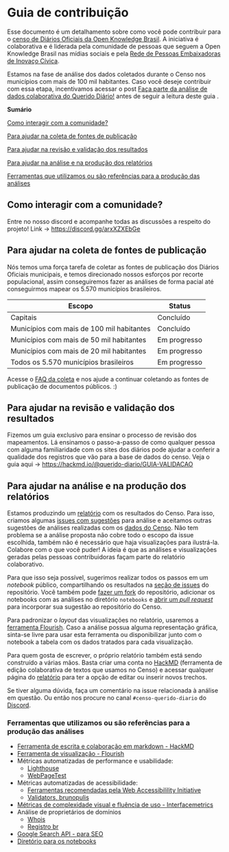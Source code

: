 # Guia de contribuição

Esse documento é um detalhamento sobre como você pode contribuir para o [censo de Diários Oficiais da Open Knowledge Brasil](https://censo.ok.org.br/).
A iniciativa é colaborativa e é liderada pela comunidade de pessoas que seguem a Open Knowledge Brasil nas mídias sociais e pela [Rede de Pessoas Embaixadoras de Inovaço Cívica](https://embaixadoras.ok.org.br/).

Estamos na fase de análise dos dados coletados durante o Censo nos municípios com mais de 100 mil habitantes. Caso você deseje contribuir com essa etapa, incentivamos acessar o post [Faça parte da análise de dados colaborativa do Querido Diário!](https://www.ok.org.br/noticia/faca-parte-da-analise-de-dados-colaborativa-do-querido-diario/) antes de seguir a leitura deste guia .

**Sumário**

[Como interagir com a comunidade?](#como-interagir-com-a-comunidade)

[Para ajudar na coleta de fontes de publicação](#para-ajudar-na-coleta-de-fontes-de-publicação)

[Para ajudar na revisão e validação dos resultados](#para-ajudar-na-revisão-e-validação-dos-resultados)

[Para ajudar na análise e na produção dos relatórios](#para-ajudar-na-análise-e-na-produção-dos-relatórios)

[Ferramentas que utilizamos ou são referências para a produção das análises](#ferramentas-que-utilizamos-ou-são-referências-para-a-produção-das-análises)

## Como interagir com a comunidade?

Entre no nosso discord e acompanhe todas as discussões a respeito do projeto! Link -> https://discord.gg/arxXZXEbGe

## Para ajudar na coleta de fontes de publicação

Nós temos uma força tarefa de coletar as fontes de publicação dos Diários Oficiais municipais, e temos direcionado nossos esforços por recorte populacional, assim conseguiremos fazer as análises de forma pacial até conseguirmos mapear os 5.570 municípios brasileiros.

Escopo | Status
--------- | ------
Capitais | Concluído
Municípios com mais de 100 mil habitantes | Concluído
Municípios com mais de 50 mil habitantes | Em progresso
Municípios com mais de 20 mil habitantes | Em progresso
Todos os 5.570 municípios brasileiros | Em progresso

Acesse o [FAQ da coleta](https://censo.ok.org.br/faq/) e nos ajude a continuar coletando as fontes de publicação de documentos públicos. :)

## Para ajudar na revisão e validação dos resultados

Fizemos um guia exclusivo para ensinar o processo de revisão dos mapeamentos. Lá ensinamos o passo-a-passo de como qualquer pessoa com alguma familiaridade com os sites dos diários pode ajudar a conferir a qualidade dos registros que vão para a base de dados do censo. Veja o guia aqui -> https://hackmd.io/@querido-diario/GUIA-VALIDACAO

## Para ajudar na análise e na produção dos relatórios

Estamos produzindo um [relatório](https://hackmd.io/@querido-diario/report-census-qd-2020-pt) com os resultados do Censo. Para isso, criamos algumas [issues com sugestões](https://github.com/okfn-brasil/censo-querido-diario/issues?q=is%3Aopen+is%3Aissue+label%3Aanalysis) para análise e aceitamos outras sugestões de análises realizadas com os [dados do Censo](https://censo.ok.org.br/andamento/). Não tem problema se a análise proposta não cobre todo o escopo da issue escolhida, também não é necessário que haja visualizações para ilustrá-la. Colabore com o que você puder! A ideia é que as análises e visualizações geradas pelas pessoas contribuidoras façam parte do relatório colaborativo.

Para que isso seja possível, sugerimos realizar todos os passos em um *notebook* público, compartilhando os resultados na [seção de issues](https://github.com/okfn-brasil/censo-querido-diario/issues) do repositório. Você também pode [fazer um fork](https://github.com/okfn-brasil/censo-querido-diario/fork) do repositório, adicionar os notebooks com as análises no diretório `notebooks` e [abrir um *pull request*](https://docs.github.com/pt/github/collaborating-with-issues-and-pull-requests/creating-a-pull-request) para incorporar sua sugestão ao repositório do Censo.

Para padronizar o *layout* das visualizações no relatório, usaremos a [ferramenta Flourish](https://app.flourish.studio/). Caso a análise possua alguma representação gráfica, sinta-se livre para usar esta ferramenta ou disponibilizar junto com o notebook a tabela com os dados tratados para cada visualização.

Para quem gosta de escrever, o próprio relatório também está sendo construído a várias mãos. Basta criar uma conta no [HackMD](https://hackmd.io/login) (ferramenta de edição colaborativa de textos que usamos no Censo) e acessar qualquer página do [relatório](https://hackmd.io/@querido-diario/report-census-qd-2020-pt) para ter a opção de editar ou inserir novos trechos.

Se tiver alguma dúvida, faça um comentário na issue relacionada à análise em questão. Ou então nos procure no canal `#censo-querido-diario` do [Discord](https://discord.gg/arxXZXEbGe).

### Ferramentas que utilizamos ou são referências para a produção das análises

- [Ferramenta de escrita e colaboração em markdown - HackMD](https://hackmd.io/@querido-diario)
- [Ferramenta de visualização - Flourish](https://app.flourish.studio/)
- Métricas automatizadas de performance e usabilidade:
  - [Lighthouse](https://github.com/GoogleChrome/lighthouse) 
  - [WebPageTest](https://github.com/WPO-Foundation/webpagetest-docs/)
- Métricas automatizadas de acessibilidade:
  - [Ferramentas recomendadas pela Web Accessibilility Initiative](https://www.w3.org/WAI/test-evaluate/#tools)
  - [Validators, brunopulis](https://github.com/brunopulis/awesome-a11y/blob/master/topics/validators.md)
- [Métricas de complexidade visual e fluência de uso - Interfacemetrics](https://interfacemetrics.aalto.fi/)
- Análise de proprietários de domínios
  - [Whois](https://www.whois.com/)
  - [Registro br](https://registro.br/tecnologia/ferramentas/whois/)
- [Google Search API - para SEO](https://developers.google.com/custom-search/v1/overview)
- [Diretório para os notebooks](https://github.com/okfn-brasil/censo-querido-diario/tree/main/notebooks)
